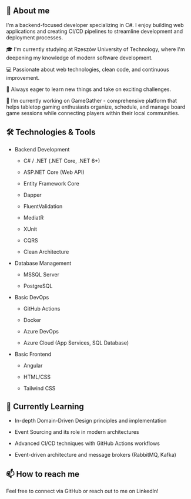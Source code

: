 ## 👋 About me 
I'm a backend-focused developer specializing in C#.
I enjoy building web applications and creating CI/CD pipelines to streamline development and deployment processes.

🎓 I'm currently studying at Rzeszów University of Technology, where I'm deepening my knowledge of modern software development.

💻 Passionate about web technologies, clean code, and continuous improvement.

🚀 Always eager to learn new things and take on exciting challenges.

🔭 I’m currently working on GameGather - comprehensive platform that helps tabletop gaming enthusiasts organize, schedule, and manage board game sessions while connecting players within their local communities.

## 🛠️ Technologies & Tools

- Backend Development

  - C# / .NET (.NET Core, .NET 6+)

  - ASP.NET Core (Web API)
  
  - Entity Framework Core

  - Dapper

  - FluentValidation

  - MediatR

  - XUnit

  - CQRS

  - Clean Architecture

- Database Management

  - MSSQL Server 
  
  - PostgreSQL

- Basic DevOps

  - GitHub Actions

  - Docker

  - Azure DevOps

  - Azure Cloud (App Services, SQL Database)

- Basic Frontend

  - Angular

  - HTML/CSS

  - Tailwind CSS



## 🌱 Currently Learning

- In-depth Domain-Driven Design principles and implementation

- Event Sourcing and its role in modern architectures

- Advanced CI/CD techniques with GitHub Actions workflows

- Event-driven architecture and message brokers (RabbitMQ, Kafka)

## 📫 How to reach me

Feel free to connect via GitHub or reach out to me on LinkedIn!

<!--
**grimuri/grimuri** is a ✨ _special_ ✨ repository because its `README.md` (this file) appears on your GitHub profile.

Here are some ideas to get you started:

- 🔭 I’m currently working on ...
- 🌱 I’m currently learning ...
- 👯 I’m looking to collaborate on ...
- 🤔 I’m looking for help with ...
- 💬 Ask me about ...
- 📫 How to reach me: ...
- 😄 Pronouns: ...
- ⚡ Fun fact: ...
-->
